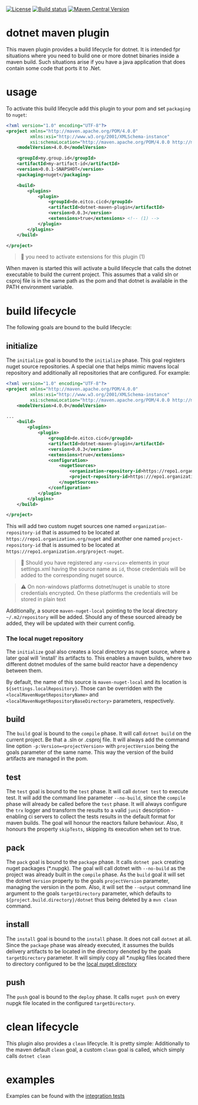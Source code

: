 
[![License](https://img.shields.io/github/license/eitco/bom-maven-plugin.svg?style=for-the-badge)](https://opensource.org/license/mit)
[![Build status](https://img.shields.io/github/actions/workflow/status/eitco/dotnet-maven-plugin/deploy.yaml?branch=main&style=for-the-badge&logo=github)](https://github.com/eitco/dotnet-maven-plugin/actions/workflows/deploy.yaml)
[![Maven Central Version](https://img.shields.io/maven-central/v/de.eitco.cicd/dotnet-maven-plugin?style=for-the-badge&logo=apachemaven)](https://central.sonatype.com/artifact/de.eitco.cicd/dotnet-maven-plugin)

# dotnet maven plugin

This maven plugin provides a build lifecycle for dotnet. It is intended fpr situations where you need to build
one or more dotnet binaries inside a maven build. Such situations arise if you have a java application that does contain
some code that ports it to .Net.

# usage

To activate this build lifecycle add this plugin to your pom and set `packaging` to `nuget`:

````xml
<?xml version="1.0" encoding="UTF-8"?>
<project xmlns="http://maven.apache.org/POM/4.0.0"
         xmlns:xsi="http://www.w3.org/2001/XMLSchema-instance"
         xsi:schemaLocation="http://maven.apache.org/POM/4.0.0 http://maven.apache.org/xsd/maven-4.0.0.xsd">
    <modelVersion>4.0.0</modelVersion>

    <groupId>my.group.id</groupId>
    <artifactId>my-artifact-id</artifactId>
    <version>0.0.1-SNAPSHOT</version>
    <packaging>nuget</packaging>

    <build>
        <plugins>
            <plugin>
                <groupId>de.eitco.cicd</groupId>
                <artifactId>dotnet-maven-plugin</artifactId>
                <version>0.0.3</version>
                <extensions>true</extensions> <!-- (1) -->
            </plugin>
        </plugins>
    </build>

</project>
````
> 📘 you need to activate extensions for this plugin (1) 

When maven is started this will activate a build lifecycle that calls the dotnet executable to build the current project. 
This assumes that a valid sln or csproj file is in the same path as the pom and that dotnet is available in the PATH 
environment variable.

# build lifecycle

The following goals are bound to the build lifecycle:

## initialize

The `initialize` goal is bound to the `initialize` phase. This goal registers nuget source repositories. A special one 
that helps mimic mavens local repository and additionally all repositories that are configured. For example:

````xml
<?xml version="1.0" encoding="UTF-8"?>
<project xmlns="http://maven.apache.org/POM/4.0.0"
         xmlns:xsi="http://www.w3.org/2001/XMLSchema-instance"
         xsi:schemaLocation="http://maven.apache.org/POM/4.0.0 http://maven.apache.org/xsd/maven-4.0.0.xsd">
    <modelVersion>4.0.0</modelVersion>

...
    <build>
        <plugins>
            <plugin>
                <groupId>de.eitco.cicd</groupId>
                <artifactId>dotnet-maven-plugin</artifactId>
                <version>0.0.3</version>
                <extensions>true</extensions>
                <configuration>
                    <nugetSources>
                        <organization-repository-id>https://repo1.organization.org/nuget</organization-repository-id>
                        <project-repository-id>https:///epo1.organization.org/project-nuget</project-repository-id>
                    </nugetSources>
                </configuration>
            </plugin>
        </plugins>
    </build>

</project>
````

This will add two custom nuget sources one named `organization-repository-id` that is assumed to be located at 
`https://repo1.organization.org/nuget` and another one named `project-repository-id` that is assumed to be located at
`https://repo1.organization.org/project-nuget`.

> 📘 Should you have registered any `<service>` elements in your settings.xml having the source name as `id`, those 
> credentials will be added to the corresponding nuget source.

> ⚠️ On non-windows platforms dotnet/nuget is unable to store credentials encrypted. On these platforms the credentials 
> will be stored in plain text

Additionally, a source `maven-nuget-local` pointing to the local directory `~/.m2/repository` will be added. Should any 
of these sourced already be added, they will be updated with their current config.

### The local nuget repository

The `initialize` goal also creates a local directory as nuget source, where a later goal will 'install' its artifacts to.
This enables a maven builds, where two different dotnet modules of the same build reactor have a dependency between them.

By default, the name of this source is `maven-nuget-local` and its location is `${settings.localRepository}`. Those 
can be overridden with the `<localMavenNugetRepositoryName>` and `<localMavenNugetRepositoryBaseDirectory>` parameters, respectively.   

## build

The `build` goal is bound to the `compile` phase. It will call `dotnet build` on the current project. Be that a .sln 
or .csproj file. It will always add the command line option `-p:Version=<projectVersion>` with `projectVersion` being 
the goals parameter of the same name. This way the version of the build artifacts are managed in the pom.

## test

The `test` goal is bound to the `test` phase. It will call `dotnet test` to execute test. It will add the command line 
parameter `--no-build`, since the `compile` phase will already be called before the `test` phase. It will always configure 
the `trx` logger and transform the results to a valid `junit` description - enabling ci servers to collect the tests 
results in the default format for maven builds. The goal will honour the reactors failure behaviour. Also, it honours the 
property `skipTests`, skipping its execution when set to true.

## pack

The `pack` goal is bound to the `package` phase. It calls `dotnet pack` creating nuget packages (*.nupgk). The goal will
call dotnet with `--no-build` as the project was already built in the `compile` phase. As the `build` goal it will set 
the dotnet `Version` property to the goals `projectVersion` parameter, managing the version in the pom. Also, it will set
the `--output` command line argument to the goals `targetDirectory` parameter, which defaults to `${project.build.directory}/dotnet`
thus being deleted by a `mvn clean` command.

## install

The `install` goal is bound to the `install` phase. It does not call `dotnet` at all. Since the `package` phase was 
already executed, it assumes the builds delivery artifacts to be located in the directory denoted by the goals 
`targetDirectory` parameter. It will simply copy all *.nupkg files located there to directory configured to be the 
[local nuget directory](#the-local-nuget-repository)

## push

The `push` goal is bound to the `deploy` phase. It calls `nuget push` on every nupgk file located in the configured
`targetDirectory`.

# clean lifecycle

This plugin also provides a `clean` lifecycle. It is pretty simple: Additionally to the maven default `clean` goal, a 
custom `clean` goal is called, which simply calls `dotnet clean`

# examples

Examples can be found with the [integration tests](src/it)
